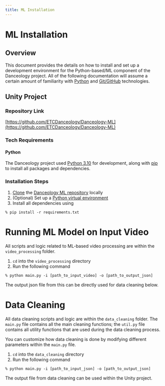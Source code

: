```yaml
---
title: ML Installation
---
```


# ML Installation
## Overview
This document provides the details on how to install and set up a development environment for the Python-based/ML component of the Danceology project. All of the following documentation will assume a certain amount of familiarity with [Python](https://www.python.org/) and [Git/GitHub](https://docs.github.com/en) technologies.

## Unity Project
### Repository Link
[https://github.com/ETCDanceology/Danceology-ML](https://github.com/ETCDanceology/Danceology-ML)

### Tech Requirements
#### Python
The Danceology project used [Python 3.10](https://www.python.org/downloads/) for development, along with [pip](https://pip.pypa.io/en/stable/installation/) to install all packages and dependencies.

### Installation Steps
1. [Clone](https://docs.github.com/en/repositories/creating-and-managing-repositories/cloning-a-repository) the [Danceology ML repository](https://github.com/ETCDanceology/Danceology-ML) locally
2. (Optional) Set up a [Python virtual environment](https://docs.python.org/3/library/venv.html)
3. Install all dependencies using
```
% pip install -r requirements.txt
```

# Running ML Model on Input Video
All scripts and logic related to ML-based video processing are within the `video_processing` folder.

1. `cd` into the `video_processing` directory
2. Run the following command
```
% python main.py -i [path_to_input_video] -o [path_to_output_json]
```

The output json file from this can be directly used for data cleaning below.


# Data Cleaning
All data cleaning scripts and logic are within the `data_cleaning` folder. The `main.py` file contains all the main cleaning functions; the `util.py` file contains all utility functions that are used during the data cleaning process.

You can customize how data cleaning is done by modifying different parameters within the `main.py` file.

1. `cd` into the `data_cleaning` directory
2. Run the following command
```
% python main.py -i [path_to_input_json] -o [path_to_output_json]
```

The output file from data cleaning can be used within the Unity project.
